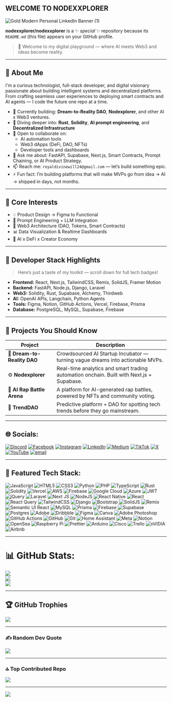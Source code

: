 ## WELCOME TO NODEXXPLORER


<!-- **nodexxplorer/nodexxplorer** is a ✨ _special_ ✨ repository because its `README.md` (this file) appears on your GitHub profile.

Here are some ideas to get you started:

- 🔭 I’m currently working on ...
- 🌱 I’m currently learning ...
- 👯 I’m looking to collaborate on ...
- 🤔 I’m looking for help with ...
- 💬 Ask me about ...
- 📫 How to reach me: ...
- 😄 Pronouns: ...
- ⚡ Fun fact: ...


## 🌐 Socials:
[![Discord](https://img.shields.io/badge/Discord-%237289DA.svg?logo=discord&logoColor=white)](https://discord.gg/https://discord.gg/Cx2UdVn6) [![Facebook](https://img.shields.io/badge/Facebook-%231877F2.svg?logo=Facebook&logoColor=white)](https://facebook.com/nodexxplorer) [![Instagram](https://img.shields.io/badge/Instagram-%23E4405F.svg?logo=Instagram&logoColor=white)](https://instagram.com/nodexxplorer) [![LinkedIn](https://img.shields.io/badge/LinkedIn-%230077B5.svg?logo=linkedin&logoColor=white)](https://linkedin.com/in/fortune-divinewill) [![Medium](https://img.shields.io/badge/Medium-12100E?logo=medium&logoColor=white)](https://medium.com/@nodexxplorer) [![TikTok](https://img.shields.io/badge/TikTok-%23000000.svg?logo=TikTok&logoColor=white)](https://tiktok.com/@nodexxplorer) [![X](https://img.shields.io/badge/X-black.svg?logo=X&logoColor=white)](https://x.com/nodexxplorer) [![YouTube](https://img.shields.io/badge/YouTube-%23FF0000.svg?logo=YouTube&logoColor=white)](https://youtube.com/@nodexxplorer) [![email](https://img.shields.io/badge/Email-D14836?logo=gmail&logoColor=white)](mailto:royaldivinewill24@gmail.com) 

# 💻 Tech Stack:
![JavaScript](https://img.shields.io/badge/javascript-%23323330.svg?style=for-the-badge&logo=javascript&logoColor=%23F7DF1E) ![HTML5](https://img.shields.io/badge/html5-%23E34F26.svg?style=for-the-badge&logo=html5&logoColor=white) ![CSS3](https://img.shields.io/badge/css3-%231572B6.svg?style=for-the-badge&logo=css3&logoColor=white) ![Python](https://img.shields.io/badge/python-3670A0?style=for-the-badge&logo=python&logoColor=ffdd54) ![PHP](https://img.shields.io/badge/php-%23777BB4.svg?style=for-the-badge&logo=php&logoColor=white) ![TypeScript](https://img.shields.io/badge/typescript-%23007ACC.svg?style=for-the-badge&logo=typescript&logoColor=white) ![Rust](https://img.shields.io/badge/rust-%23000000.svg?style=for-the-badge&logo=rust&logoColor=white) ![Solidity](https://img.shields.io/badge/Solidity-%23363636.svg?style=for-the-badge&logo=solidity&logoColor=white) ![Vercel](https://img.shields.io/badge/vercel-%23000000.svg?style=for-the-badge&logo=vercel&logoColor=white) ![AWS](https://img.shields.io/badge/AWS-%23FF9900.svg?style=for-the-badge&logo=amazon-aws&logoColor=white) ![Firebase](https://img.shields.io/badge/firebase-%23039BE5.svg?style=for-the-badge&logo=firebase) ![Google Cloud](https://img.shields.io/badge/GoogleCloud-%234285F4.svg?style=for-the-badge&logo=google-cloud&logoColor=white) ![Azure](https://img.shields.io/badge/azure-%230072C6.svg?style=for-the-badge&logo=microsoftazure&logoColor=white) ![JWT](https://img.shields.io/badge/JWT-black?style=for-the-badge&logo=JSON%20web%20tokens) ![jQuery](https://img.shields.io/badge/jquery-%230769AD.svg?style=for-the-badge&logo=jquery&logoColor=white) ![Laravel](https://img.shields.io/badge/laravel-%23FF2D20.svg?style=for-the-badge&logo=laravel&logoColor=white) ![Next JS](https://img.shields.io/badge/Next-black?style=for-the-badge&logo=next.js&logoColor=white) ![NodeJS](https://img.shields.io/badge/node.js-6DA55F?style=for-the-badge&logo=node.js&logoColor=white) ![React Native](https://img.shields.io/badge/react_native-%2320232a.svg?style=for-the-badge&logo=react&logoColor=%2361DAFB) ![React](https://img.shields.io/badge/react-%2320232a.svg?style=for-the-badge&logo=react&logoColor=%2361DAFB) ![React Query](https://img.shields.io/badge/-React%20Query-FF4154?style=for-the-badge&logo=react%20query&logoColor=white) ![TailwindCSS](https://img.shields.io/badge/tailwindcss-%2338B2AC.svg?style=for-the-badge&logo=tailwind-css&logoColor=white) ![Django](https://img.shields.io/badge/django-%23092E20.svg?style=for-the-badge&logo=django&logoColor=white) ![Bootstrap](https://img.shields.io/badge/bootstrap-%238511FA.svg?style=for-the-badge&logo=bootstrap&logoColor=white) ![SolidJS](https://img.shields.io/badge/SolidJS-2c4f7c?style=for-the-badge&logo=solid&logoColor=c8c9cb) ![Remix](https://img.shields.io/badge/remix-%23000.svg?style=for-the-badge&logo=remix&logoColor=white) ![Semantic UI React](https://img.shields.io/badge/Semantic%20UI%20React-%2335BDB2.svg?style=for-the-badge&logo=SemanticUIReact&logoColor=white) ![MySQL](https://img.shields.io/badge/mysql-4479A1.svg?style=for-the-badge&logo=mysql&logoColor=white) ![Prisma](https://img.shields.io/badge/Prisma-3982CE?style=for-the-badge&logo=Prisma&logoColor=white) ![Firebase](https://img.shields.io/badge/firebase-a08021?style=for-the-badge&logo=firebase&logoColor=ffcd34) ![Supabase](https://img.shields.io/badge/Supabase-3ECF8E?style=for-the-badge&logo=supabase&logoColor=white) ![Postgres](https://img.shields.io/badge/postgres-%23316192.svg?style=for-the-badge&logo=postgresql&logoColor=white) ![Adobe](https://img.shields.io/badge/adobe-%23FF0000.svg?style=for-the-badge&logo=adobe&logoColor=white) ![Dribbble](https://img.shields.io/badge/Dribbble-EA4C89?style=for-the-badge&logo=dribbble&logoColor=white) ![Figma](https://img.shields.io/badge/figma-%23F24E1E.svg?style=for-the-badge&logo=figma&logoColor=white) ![Canva](https://img.shields.io/badge/Canva-%2300C4CC.svg?style=for-the-badge&logo=Canva&logoColor=white) ![Adobe Photoshop](https://img.shields.io/badge/adobe%20photoshop-%2331A8FF.svg?style=for-the-badge&logo=adobe%20photoshop&logoColor=white) ![GitHub Actions](https://img.shields.io/badge/github%20actions-%232671E5.svg?style=for-the-badge&logo=githubactions&logoColor=white) ![GitHub](https://img.shields.io/badge/github-%23121011.svg?style=for-the-badge&logo=github&logoColor=white) ![Git](https://img.shields.io/badge/git-%23F05033.svg?style=for-the-badge&logo=git&logoColor=white) ![Home Assistant](https://img.shields.io/badge/home%20assistant-%2341BDF5.svg?style=for-the-badge&logo=home-assistant&logoColor=white) ![Meta](https://img.shields.io/badge/Meta-%230467DF.svg?style=for-the-badge&logo=Meta&logoColor=white) ![Notion](https://img.shields.io/badge/Notion-%23000000.svg?style=for-the-badge&logo=notion&logoColor=white) ![OpenSea](https://img.shields.io/badge/OpenSea-%232081E2.svg?style=for-the-badge&logo=opensea&logoColor=white) ![Raspberry Pi](https://img.shields.io/badge/-Raspberry_Pi-C51A4A?style=for-the-badge&logo=Raspberry-Pi) ![Prettier](https://img.shields.io/badge/prettier-%23F7B93E.svg?style=for-the-badge&logo=prettier&logoColor=black) ![Arduino](https://img.shields.io/badge/-Arduino-00979D?style=for-the-badge&logo=Arduino&logoColor=white) ![Cisco](https://img.shields.io/badge/cisco-%23049fd9.svg?style=for-the-badge&logo=cisco&logoColor=black) ![Trello](https://img.shields.io/badge/Trello-%23026AA7.svg?style=for-the-badge&logo=Trello&logoColor=white) ![nVIDIA](https://img.shields.io/badge/nVIDIA-%2376B900.svg?style=for-the-badge&logo=nVIDIA&logoColor=white) ![Airbnb](https://img.shields.io/badge/Airbnb-%23ff5a5f.svg?style=for-the-badge&logo=Airbnb&logoColor=white)
# 📊 GitHub Stats:
![](https://github-readme-stats.vercel.app/api?username=nodexxplorer&theme=github_dark&hide_border=false&include_all_commits=true&count_private=false)<br/>
![](https://nirzak-streak-stats.vercel.app/?user=nodexxplorer&theme=github_dark&hide_border=false)<br/>
![](https://github-readme-stats.vercel.app/api/top-langs/?username=nodexxplorer&theme=github_dark&hide_border=false&include_all_commits=true&count_private=false&layout=compact)

## 🏆 GitHub Trophies
![](https://github-profile-trophy.vercel.app/?username=nodexxplorer&theme=radical&no-frame=false&no-bg=true&margin-w=4)

### ✍️ Random Dev Quote
![](https://quotes-github-readme.vercel.app/api?type=horizontal&theme=radical)

### 🔝 Top Contributed Repo
![](https://github-contributor-stats.vercel.app/api?username=nodexxplorer&limit=5&theme=dark&combine_all_yearly_contributions=true)

---
[![](https://visitcount.itsvg.in/api?id=nodexxplorer&icon=0&color=1)](https://visitcount.itsvg.in) -->

<!-- Proudly created with GPRM ( https://gprm.itsvg.in ) -->


![Gold Modern Personal LinkedIn Banner (1)](https://github.com/user-attachments/assets/a9778949-1fbe-4eb9-aee7-777f3e698d66)


**nodexxplorer/nodexxplorer** is a ✨ _special_ ✨ repository because its `README.md` (this file) appears on your GitHub profile.

> 👋 Welcome to my digital playground — where AI meets Web3 and ideas become reality.

---

## 🚀 About Me
I'm a curious technologist, full-stack developer, and digital visionary passionate about building intelligent systems and decentralized platforms. From crafting seamless user experiences to deploying smart contracts and AI agents — I code the future one repo at a time.

- 🔭 Currently building: **Dream-to-Reality DAO**, **Nodexplorer**, and other AI x Web3 ventures.
- 🌱 Diving deeper into: **Rust**, **Solidity**, **AI prompt engineering**, and **Decentralized Infrastructure**
- 👯 Open to collaborate on: 
  - AI automation tools  
  - Web3 dApps (DeFi, DAO, NFTs)  
  - Developer tools and dashboards
- 🤖 Ask me about: FastAPI, Supabase, Next.js, Smart Contracts, Prompt Chaining, or AI Product Strategy.
- 📫 Reach me: `royaldivinewill24@gmail.com` — let’s build something epic.
- ⚡ Fun fact: I’m building platforms that will make MVPs go from idea → AI → shipped in days, not months.

---

## 🧠 Core Interests
- 💡 Product Design → Figma to Functional
- 🧠 Prompt Engineering + LLM Integration
- 💼 Web3 Architecture (DAO, Tokens, Smart Contracts)
- 📊 Data Visualization & Realtime Dashboards
- 🧬 AI x DeFi x Creator Economy

---

## 🧰 Developer Stack Highlights
> Here’s just a taste of my toolkit — scroll down for full tech badges!

- **Frontend:** React, Next.js, TailwindCSS, Remix, SolidJS, Framer Motion  
- **Backend:** FastAPI, Node.js, Django, Laravel  
- **Web3:** Solidity, Rust, Supabase, Alchemy, Thirdweb  
- **AI:** OpenAI APIs, Langchain, Python Agents  
- **Tools:** Figma, Notion, GitHub Actions, Vercel, Firebase, Prisma  
- **Database:** PostgreSQL, MySQL, Supabase, Firebase

---

## 🔗 Projects You Should Know
| Project | Description |
|--------|-------------|
| 🧠 **Dream-to-Reality DAO** | Crowdsourced AI Startup Incubator — turning vague dreams into actionable MVPs. |
| ⚙️ **Nodexplorer** | Real-time analytics and smart trading automation onchain. Built with Next.js + Supabase. |
| 🎤 **AI Rap Battle Arena** | A platform for AI-generated rap battles, powered by NFTs and community voting. |
| 🔮 **TrendDAO** | Predictive platform + DAO for spotting tech trends before they go mainstream. |

---

## 🌐 Socials:
<!-- No edits made here as requested -->
[![Discord](https://img.shields.io/badge/Discord-%237289DA.svg?logo=discord&logoColor=white)](https://discord.gg/https://discord.gg/Cx2UdVn6) [![Facebook](https://img.shields.io/badge/Facebook-%231877F2.svg?logo=Facebook&logoColor=white)](https://facebook.com/nodexxplorer) [![Instagram](https://img.shields.io/badge/Instagram-%23E4405F.svg?logo=Instagram&logoColor=white)](https://instagram.com/nodexxplorer) [![LinkedIn](https://img.shields.io/badge/LinkedIn-%230077B5.svg?logo=linkedin&logoColor=white)](https://linkedin.com/in/fortune-divinewill) [![Medium](https://img.shields.io/badge/Medium-12100E?logo=medium&logoColor=white)](https://medium.com/@nodexxplorer) [![TikTok](https://img.shields.io/badge/TikTok-%23000000.svg?logo=TikTok&logoColor=white)](https://tiktok.com/@nodexxplorer) [![X](https://img.shields.io/badge/X-black.svg?logo=X&logoColor=white)](https://x.com/nodexxplorer) [![YouTube](https://img.shields.io/badge/YouTube-%23FF0000.svg?logo=YouTube&logoColor=white)](https://youtube.com/@nodexxplorer) [![email](https://img.shields.io/badge/Email-D14836?logo=gmail&logoColor=white)](mailto:royaldivinewill24@gmail.com) 

---

## 🧪 Featured Tech Stack:
![JavaScript](https://img.shields.io/badge/javascript-%23323330.svg?style=for-the-badge&logo=javascript&logoColor=%23F7DF1E) ![HTML5](https://img.shields.io/badge/html5-%23E34F26.svg?style=for-the-badge&logo=html5&logoColor=white) ![CSS3](https://img.shields.io/badge/css3-%231572B6.svg?style=for-the-badge&logo=css3&logoColor=white) ![Python](https://img.shields.io/badge/python-3670A0?style=for-the-badge&logo=python&logoColor=ffdd54) ![PHP](https://img.shields.io/badge/php-%23777BB4.svg?style=for-the-badge&logo=php&logoColor=white) ![TypeScript](https://img.shields.io/badge/typescript-%23007ACC.svg?style=for-the-badge&logo=typescript&logoColor=white) ![Rust](https://img.shields.io/badge/rust-%23000000.svg?style=for-the-badge&logo=rust&logoColor=white) ![Solidity](https://img.shields.io/badge/Solidity-%23363636.svg?style=for-the-badge&logo=solidity&logoColor=white) ![Vercel](https://img.shields.io/badge/vercel-%23000000.svg?style=for-the-badge&logo=vercel&logoColor=white) ![AWS](https://img.shields.io/badge/AWS-%23FF9900.svg?style=for-the-badge&logo=amazon-aws&logoColor=white) ![Firebase](https://img.shields.io/badge/firebase-%23039BE5.svg?style=for-the-badge&logo=firebase) ![Google Cloud](https://img.shields.io/badge/GoogleCloud-%234285F4.svg?style=for-the-badge&logo=google-cloud&logoColor=white) ![Azure](https://img.shields.io/badge/azure-%230072C6.svg?style=for-the-badge&logo=microsoftazure&logoColor=white) ![JWT](https://img.shields.io/badge/JWT-black?style=for-the-badge&logo=JSON%20web%20tokens) ![jQuery](https://img.shields.io/badge/jquery-%230769AD.svg?style=for-the-badge&logo=jquery&logoColor=white) ![Laravel](https://img.shields.io/badge/laravel-%23FF2D20.svg?style=for-the-badge&logo=laravel&logoColor=white) ![Next JS](https://img.shields.io/badge/Next-black?style=for-the-badge&logo=next.js&logoColor=white) ![NodeJS](https://img.shields.io/badge/node.js-6DA55F?style=for-the-badge&logo=node.js&logoColor=white) ![React Native](https://img.shields.io/badge/react_native-%2320232a.svg?style=for-the-badge&logo=react&logoColor=%2361DAFB) ![React](https://img.shields.io/badge/react-%2320232a.svg?style=for-the-badge&logo=react&logoColor=%2361DAFB) ![React Query](https://img.shields.io/badge/-React%20Query-FF4154?style=for-the-badge&logo=react%20query&logoColor=white) ![TailwindCSS](https://img.shields.io/badge/tailwindcss-%2338B2AC.svg?style=for-the-badge&logo=tailwind-css&logoColor=white) ![Django](https://img.shields.io/badge/django-%23092E20.svg?style=for-the-badge&logo=django&logoColor=white) ![Bootstrap](https://img.shields.io/badge/bootstrap-%238511FA.svg?style=for-the-badge&logo=bootstrap&logoColor=white) ![SolidJS](https://img.shields.io/badge/SolidJS-2c4f7c?style=for-the-badge&logo=solid&logoColor=c8c9cb) ![Remix](https://img.shields.io/badge/remix-%23000.svg?style=for-the-badge&logo=remix&logoColor=white) ![Semantic UI React](https://img.shields.io/badge/Semantic%20UI%20React-%2335BDB2.svg?style=for-the-badge&logo=SemanticUIReact&logoColor=white) ![MySQL](https://img.shields.io/badge/mysql-4479A1.svg?style=for-the-badge&logo=mysql&logoColor=white) ![Prisma](https://img.shields.io/badge/Prisma-3982CE?style=for-the-badge&logo=Prisma&logoColor=white) ![Firebase](https://img.shields.io/badge/firebase-a08021?style=for-the-badge&logo=firebase&logoColor=ffcd34) ![Supabase](https://img.shields.io/badge/Supabase-3ECF8E?style=for-the-badge&logo=supabase&logoColor=white) ![Postgres](https://img.shields.io/badge/postgres-%23316192.svg?style=for-the-badge&logo=postgresql&logoColor=white) ![Adobe](https://img.shields.io/badge/adobe-%23FF0000.svg?style=for-the-badge&logo=adobe&logoColor=white) ![Dribbble](https://img.shields.io/badge/Dribbble-EA4C89?style=for-the-badge&logo=dribbble&logoColor=white) ![Figma](https://img.shields.io/badge/figma-%23F24E1E.svg?style=for-the-badge&logo=figma&logoColor=white) ![Canva](https://img.shields.io/badge/Canva-%2300C4CC.svg?style=for-the-badge&logo=Canva&logoColor=white) ![Adobe Photoshop](https://img.shields.io/badge/adobe%20photoshop-%2331A8FF.svg?style=for-the-badge&logo=adobe%20photoshop&logoColor=white) ![GitHub Actions](https://img.shields.io/badge/github%20actions-%232671E5.svg?style=for-the-badge&logo=githubactions&logoColor=white) ![GitHub](https://img.shields.io/badge/github-%23121011.svg?style=for-the-badge&logo=github&logoColor=white) ![Git](https://img.shields.io/badge/git-%23F05033.svg?style=for-the-badge&logo=git&logoColor=white) ![Home Assistant](https://img.shields.io/badge/home%20assistant-%2341BDF5.svg?style=for-the-badge&logo=home-assistant&logoColor=white) ![Meta](https://img.shields.io/badge/Meta-%230467DF.svg?style=for-the-badge&logo=Meta&logoColor=white) ![Notion](https://img.shields.io/badge/Notion-%23000000.svg?style=for-the-badge&logo=notion&logoColor=white) ![OpenSea](https://img.shields.io/badge/OpenSea-%232081E2.svg?style=for-the-badge&logo=opensea&logoColor=white) ![Raspberry Pi](https://img.shields.io/badge/-Raspberry_Pi-C51A4A?style=for-the-badge&logo=Raspberry-Pi) ![Prettier](https://img.shields.io/badge/prettier-%23F7B93E.svg?style=for-the-badge&logo=prettier&logoColor=black) ![Arduino](https://img.shields.io/badge/-Arduino-00979D?style=for-the-badge&logo=Arduino&logoColor=white) ![Cisco](https://img.shields.io/badge/cisco-%23049fd9.svg?style=for-the-badge&logo=cisco&logoColor=black) ![Trello](https://img.shields.io/badge/Trello-%23026AA7.svg?style=for-the-badge&logo=Trello&logoColor=white) ![nVIDIA](https://img.shields.io/badge/nVIDIA-%2376B900.svg?style=for-the-badge&logo=nVIDIA&logoColor=white) ![Airbnb](https://img.shields.io/badge/Airbnb-%23ff5a5f.svg?style=for-the-badge&logo=Airbnb&logoColor=white)

---

# 📊 GitHub Stats:
![](https://github-readme-stats.vercel.app/api?username=nodexxplorer&theme=github_dark&hide_border=false&include_all_commits=true&count_private=false)<br/>
![](https://nirzak-streak-stats.vercel.app/?user=nodexxplorer&theme=github_dark&hide_border=false)<br/>
![](https://github-readme-stats.vercel.app/api/top-langs/?username=nodexxplorer&theme=github_dark&hide_border=false&include_all_commits=true&count_private=false&layout=compact)


---

## 🏆 GitHub Trophies
![](https://github-profile-trophy.vercel.app/?username=nodexxplorer&theme=radical&no-frame=false&no-bg=true&margin-w=4)

---

### ✍️ Random Dev Quote
![](https://quotes-github-readme.vercel.app/api?type=horizontal&theme=radical)

---

### 🔝 Top Contributed Repo
![](https://github-contributor-stats.vercel.app/api?username=nodexxplorer&limit=5&theme=dark&combine_all_yearly_contributions=true)

---

[![](https://visitcount.itsvg.in/api?id=nodexxplorer&icon=0&color=1)](https://visitcount.itsvg.in)


